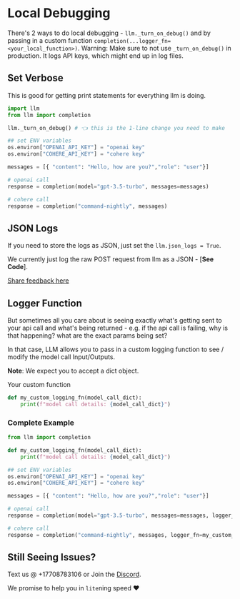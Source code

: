 # Local Debugging
There's 2 ways to do local debugging - `llm._turn_on_debug()` and by passing in a custom function `completion(...logger_fn=<your_local_function>)`. Warning: Make sure to not use `_turn_on_debug()` in production. It logs API keys, which might end up in log files.

## Set Verbose 

This is good for getting print statements for everything llm is doing.
```python
import llm
from llm import completion

llm._turn_on_debug() # 👈 this is the 1-line change you need to make

## set ENV variables
os.environ["OPENAI_API_KEY"] = "openai key"
os.environ["COHERE_API_KEY"] = "cohere key"

messages = [{ "content": "Hello, how are you?","role": "user"}]

# openai call
response = completion(model="gpt-3.5-turbo", messages=messages)

# cohere call
response = completion("command-nightly", messages)
```

## JSON Logs 

If you need to store the logs as JSON, just set the `llm.json_logs = True`.

We currently just log the raw POST request from llm as a JSON - [**See Code**]. 

[Share feedback here](https://github.com/hanzoai/llm/issues)

## Logger Function 
But sometimes all you care about is seeing exactly what's getting sent to your api call and what's being returned - e.g. if the api call is failing, why is that happening? what are the exact params being set? 

In that case, LLM allows you to pass in a custom logging function to see / modify the model call Input/Outputs. 

**Note**: We expect you to accept a dict object. 

Your custom function 

```python
def my_custom_logging_fn(model_call_dict):
    print(f"model call details: {model_call_dict}")
```

### Complete Example
```python
from llm import completion

def my_custom_logging_fn(model_call_dict):
    print(f"model call details: {model_call_dict}")

## set ENV variables
os.environ["OPENAI_API_KEY"] = "openai key"
os.environ["COHERE_API_KEY"] = "cohere key"

messages = [{ "content": "Hello, how are you?","role": "user"}]

# openai call
response = completion(model="gpt-3.5-turbo", messages=messages, logger_fn=my_custom_logging_fn)

# cohere call
response = completion("command-nightly", messages, logger_fn=my_custom_logging_fn)
```

## Still Seeing Issues? 

Text us @ +17708783106 or Join the [Discord](https://discord.com/invite/XthHQQj). 

We promise to help you in `lite`ning speed ❤️
